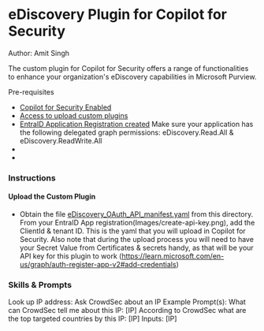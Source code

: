 # eDiscovery Plugin for Copilot for Security
Author: Amit Singh

The custom plugin for Copilot for Security offers a range of functionalities to enhance your organization's eDiscovery capabilities in Microsoft Purview. 

Pre-requisites

* [Copilot for Security Enabled](https://learn.microsoft.com/en-us/security-copilot/get-started-security-copilot#onboarding-to-microsoft-security-copilot)
* [Access to upload custom plugins](https://learn.microsoft.com/en-us/security-copilot/manage-plugins?tabs=securitycopilotplugin#managing-custom-plugins)
* [EntraID Application Registration created](https://learn.microsoft.com/en-us/graph/auth-register-app-v2#register-an-application) Make sure your application has the following delegated graph permissions: eDiscovery.Read.All & eDiscovery.ReadWrite.All
* 
* 

### Instructions
#### Upload the Custom Plugin

* Obtain the file [eDiscovery_OAuth_API_manifest.yaml](https://github.com/samitks77/Copilot-For-Security/blob/main/Plugins/Community%20Based%20Plugins/Purview/eDiscovery/eDiscovery_OAuth_API_manifest.yaml) from this directory. From your EntraID App registration(Images/create-api-key.png), add the ClientId & tenant ID. This is the yaml that you will upload in Copilot for Security. Also note that during the upload process you will need to have your Secret Value from Certificates & secrets handy, as that will be your API key for this plugin to work (https://learn.microsoft.com/en-us/graph/auth-register-app-v2#add-credentials)

### Skills & Prompts
Look up IP address: Ask CrowdSec about an IP
Example Prompt(s):
What can CrowdSec tell me about this IP: [IP]
According to CrowdSec what are the top targeted countries by this IP: [IP]
Inputs: [IP]
  
